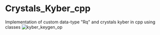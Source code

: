# Crystals_Kyber_cpp
Implementation of custom data-type "Rq" and crystals kyber in cpp using classes
![kyber_keygen_op](https://github.com/user-attachments/assets/552a1ad9-8940-46e1-8706-264f4354dd24)
